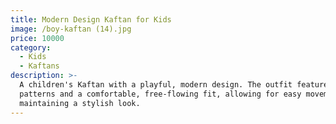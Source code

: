 ```yaml
---
title: Modern Design Kaftan for Kids
image: /boy-kaftan (14).jpg
price: 10000
category:
  - Kids
  - Kaftans
description: >-
  A children's Kaftan with a playful, modern design. The outfit features bold
  patterns and a comfortable, free-flowing fit, allowing for easy movement while
  maintaining a stylish look.
---
```


